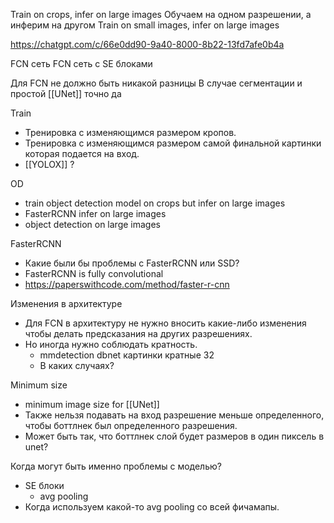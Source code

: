 
Train on crops, infer on large images
Обучаем на одном разрешении, а инферим на другом
Train on small images, infer on large images

https://chatgpt.com/c/66e0dd90-9a40-8000-8b22-13fd7afe0b4a

FCN сеть
FCN сеть c SE блоками

Для FCN не должно быть никакой разницы
В случае сегментации и простой [[UNet]] точно да

Train
- Тренировка с изменяющимся размером кропов.
- Тренировка с изменяющимся размером самой финальной картинки которая подается на вход.
- [[YOLOX]] ?

OD
- train object detection model on crops but infer on large images
- FasterRCNN infer on large images
- object detection on large images

FasterRCNN
- Какие были бы проблемы с FasterRCNN или SSD?
- FasterRCNN is fully convolutional
- https://paperswithcode.com/method/faster-r-cnn

Изменения в архитектуре
- Для FCN в архитектуру не нужно вносить какие-либо изменения чтобы делать предсказания на других разрешениях.
- Но иногда нужно соблюдать кратность.
	- mmdetection dbnet картинки кратные 32
	- В каких случаях?

Minimum size
- minimum image size for [[UNet]]
- Также нельзя подавать на вход разрешение меньше определенного, чтобы боттлнек был определенного разрешения.
- Может быть так, что боттлнек слой будет размеров в один пиксель в unet?

Когда могут быть именно проблемы с моделью?
- SE блоки
	- avg pooling
- Когда используем какой-то avg pooling со всей фичамапы.